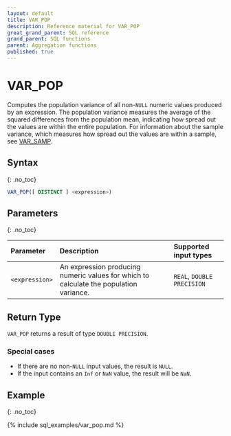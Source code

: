 ```yaml
---
layout: default
title: VAR_POP
description: Reference material for VAR_POP
great_grand_parent: SQL reference
grand_parent: SQL functions
parent: Aggregation functions
published: true
---
```


# VAR\_POP

Computes the population variance of all non-`NULL` numeric values produced by an expression. The population variance measures the average of the squared differences from the population mean, indicating how spread out the values are within the entire population. For information about the sample variance, which measures how spread out the values are within a sample, see [VAR_SAMP](variance-samp.md).


## Syntax
{: .no_toc}

```sql
VAR_POP([ DISTINCT ] <expression>)
```
## Parameters 
{: .no_toc}

| Parameter | Description               | Supported input types |
| :--------- | :----------------------------------- | :--------|
| `<expression>`  | An expression producing numeric values for which to calculate the population variance. | `REAL`, `DOUBLE PRECISION` <!-- Any numeric type-->|

## Return Type
`VAR_POP` returns a result of type `DOUBLE PRECISION`. <!--for `REAL` and `DOUBLE PRECISION` input types.-->
<!-- `NUMERIC` for serial and `NUMERIC` input types (not yet supported)-->

### Special cases
- If there are no non-`NULL` input values, the result is `NULL`.
- If the input contains an `Inf` or `NaN` value, the result will be `NaN`.

## Example
{: .no_toc}

{% include sql_examples/var_pop.md %}

